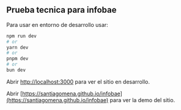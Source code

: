 ## Prueba tecnica para infobae

Para usar en entorno de desarrollo usar:

```bash
npm run dev
# or
yarn dev
# or
pnpm dev
# or
bun dev
```

Abrir [http://localhost:3000](http://localhost:3000) para ver el sitio en desarrollo.

Abrir [https://santiagomena.github.io/infobae](https://santiagomena.github.io/infobae) para ver la demo del sitio.
